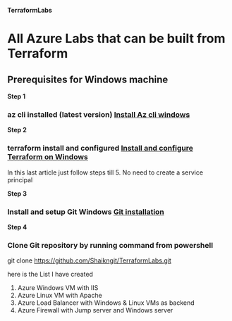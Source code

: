 **TerraformLabs**

# All Azure Labs that can be built from Terraform 

## Prerequisites for Windows machine 

**Step 1**
### az cli installed (latest version) [Install Az cli windows](https://docs.microsoft.com/en-us/cli/azure/install-azure-cli-windows?tabs=azure-cli)

**Step 2**
### terraform install and configured  [Install and configure Terraform on Windows](https://docs.microsoft.com/en-us/azure/developer/terraform/get-started-windows-powershell?tabs=bash) 
In this last article just follow steps till 5. No need to create a service principal 

**Step 3** 
### Install and setup Git Windows [Git installation](https://docs.microsoft.com/en-us/devops/develop/git/install-and-set-up-git)

**Step 4** 
### Clone Git repository by running command from powershell 
git clone https://github.com/Shaikngit/TerraformLabs.git 


here is the List I have created 

1. Azure Windows VM with IIS
2. Azure Linux VM with Apache 
3. Azure Load Balancer with Windows & Linux VMs as backend 
4. Azure Firewall with Jump server and Windows server 

